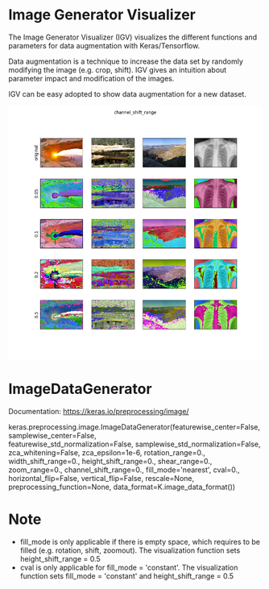 # Image Generator Visualizer

The Image Generator Visualizer (IGV) visualizes the different functions and parameters for data augmentation with Keras/Tensorflow.

Data augmentation is a technique to increase the data set by randomly modifying the image (e.g. crop, shift). IGV gives an intuition about parameter impact and modification of the images.

IGV can be easy adopted to show data augmentation for a new dataset.

![alt text](./output_images/channel_shift_range.png)

# ImageDataGenerator

Documentation: https://keras.io/preprocessing/image/ <br>

keras.preprocessing.image.ImageDataGenerator(featurewise_center=False,<br>
samplewise_center=False,<br>
featurewise_std_normalization=False,
samplewise_std_normalization=False,
zca_whitening=False,
zca_epsilon=1e-6,
rotation_range=0.,
width_shift_range=0.,
height_shift_range=0.,
shear_range=0.,
zoom_range=0.,
channel_shift_range=0.,
fill_mode='nearest',
cval=0.,
horizontal_flip=False,
vertical_flip=False,
rescale=None,
preprocessing_function=None,
data_format=K.image_data_format())

# Note
* fill_mode is only applicable if there is empty space, which requires to be filled (e.g. rotation, shift, zoomout). The visualization function sets height_shift_range = 0.5
* cval is only applicable for fill_mode = 'constant'. The visualization function sets fill_mode = 'constant' and height_shift_range = 0.5
